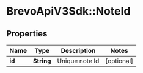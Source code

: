 # BrevoApiV3Sdk::NoteId

## Properties
Name | Type | Description | Notes
------------ | ------------- | ------------- | -------------
**id** | **String** | Unique note Id | [optional] 


